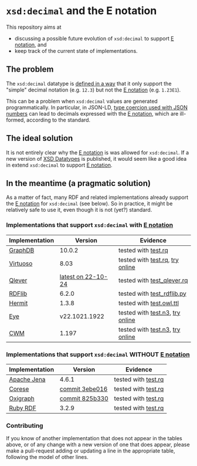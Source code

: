 # `xsd:decimal` and the E notation

This repository aims at

* discussing a possible future evolution of `xsd:decimal` to support [E notation], and
* keep track of the current state of implementations.

## The problem

The `xsd:decimal` datatype is [defined in a way] that it only support the "simple" decimal notation (e.g. `12.3`) but not the [E notation] (e.g. `1.23E1`).

This can be a problem when `xsd:decimal` values are generated programmatically. In particular, in JSON-LD, [type coercion used with JSON numbers] can lead to decimals expressed with the [E notation], which are  ill-formed, according to the standard.

## The ideal solution

It is not entirely clear why the [E notation] is was allowed for `xsd:decimal`.
If a new version of [XSD Datatypes] is published, it would seem like a good idea in extend `xsd:decimal` to support [E notation].

## In the meantime (a pragmatic solution)

As a matter of fact, many RDF and related implementations already support the [E notation] for `xsd:decimal` (see below).
So in practice, it might be relatively safe to use it, even though it is not (yet?) standard.

### Implementations that support `xsd:decimal` with [E notation]

| Implementation | Version | Evidence |
| -------------- | ------- | -------- |
| [GraphDB](https://graphdb.ontotext.com/) | 10.0.2 | tested with [test.rq](test.rq) |
| [Virtuoso](https://virtuoso.openlinksw.com/) | 8.03 | tested with [test.rq](test.rq), [try online](https://dbpedia.org/sparql?default-graph-uri=http%3A%2F%2Fdbpedia.org&qtxt=PREFIX%20xsd%3A%20%3Chttp%3A%2F%2Fwww.w3.org%2F2001%2FXMLSchema%23%3E%0ASELECT%20%0A%20%20(%2201.10%22%5E%5Exsd%3Adecimal%20%3D%20%221.1%22%5E%5Exsd%3Adecimal%20as%20%3Fstd_true)%0A%20%20(%2201.10%22%5E%5Exsd%3Adecimal%20%3D%20%221.2%22%5E%5Exsd%3Adecimal%20as%20%3Fstd_false)%0A%20%20(%2201.10%22%5E%5Exsd%3Adecimal%20%3D%20%2211e-1%22%5E%5Exsd%3Adecimal%20as%20%3Fexp_true)%0A%20%20(%2201.10%22%5E%5Exsd%3Adecimal%20%3D%20%2211e-2%22%5E%5Exsd%3Adecimal%20as%20%3Fexp_false)%0A%7B%7D%0A%0A%23%20If%20the%20result%20of%20this%20query%20is%20true%2C%20false%2C%20true%2C%20false%0A%23%20then%20this%20SPARQL%20implementation%20correctly%20supports%20the%20E%20notation%20for%20xsd%3Adecimal%0A&format=text%2Fhtml&timeout=30000&signal_void=on&signal_unconnected=on) |
| [Qlever](https://github.com/ad-freiburg/qlever) | [latest on 22-10-24](https://hub.docker.com/r/adfreiburg/qlever/tags) | tested with [test_qlever.rq](test_qlever.rq) |
| [RDFlib](https://rdflib.dev/) | 6.2.0 | tested with [test_rdflib.py](test_rdflib.py) |
| [Hermit](http://www.hermit-reasoner.com/) | 1.3.8 | tested with [test.owl.ttl](test.owl.ttl) |
| [Eye](https://github.com/josd/eye/) | v22.1021.1922 | tested with [test.n3](test.n3), [try online](http://ppr.cs.dal.ca:3002/n3/editor/s/OCzy4xYF) |
| [CWM](https://linkeddata.github.io/swap/doc/cwm.html) | 1.197 | tested with [test.n3](test.n3), [try online](http://ppr.cs.dal.ca:3002/n3/editor/s/OCzy4xYF) |

### Implementations that support `xsd:decimal` WITHOUT [E notation]


| Implementation | Version | Evidence |
| -------------- | ------- | -------- |
| [Apache Jena](https://jena.apache.org/) | 4.6.1 | tested with [test.rq](test.rq) |
| [Corese](https://project.inria.fr/corese/) | [commit 3ebe016](https://github.com/Wimmics/corese/commit/3ebe01681b28ec32a4b6e92fda494572c3af88b8) | tested with [test.rq](test.rq) |
| [Oxigraph](https://github.com/oxigraph/oxigraph) | [commit 825b330](https://github.com/oxigraph/oxigraph/commit/825b330132ebfc0f1669b4c2ec2529a96a9a11dd) | tested with [test.rq](test.rq) |
| [Ruby RDF](https://ruby-rdf.github.io/) | 3.2.9 | tested with [test.rq](test.rq) |


### Contributing

If you know of another implementation that does not appear in the tables above,
or of any change with a new version of one that does appear,
please make a pull-request adding or updating a line in the appropriate table,
following the model of other lines.

[defined in a way]: https://www.w3.org/TR/xmlschema11-2/#decimal
[E notation]: https://en.wikipedia.org/wiki/Scientific_notation#E_notation
[type coercion used with JSON numbers]: https://json-ld.org/playground/#startTab=tab-nquads&json-ld=%7B%22%40context%22%3A%7B%22ex%22%3A%22http%3A%2F%2Fexample.com%2Fns%2F%22%2C%22xsd%22%3A%22http%3A%2F%2Fwww.w3.org%2F2001%2FXMLSchema%23%22%2C%22ex%3Afoo%22%3A%7B%22%40type%22%3A%22xsd%3Adecimal%22%7D%7D%2C%22ex%3Afoo%22%3A%5B12.3%5D%7D 
[XSD Datatypes]: https://www.w3.org/TR/xmlschema11-2/
